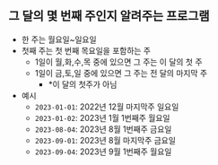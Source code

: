 ## 그 달의 몇 번째 주인지 알려주는 프로그램
- 한 주는 월요일~일요일
- 첫째 주는 첫 번째 목요일을 포함하는 주
  - 1일이 월,화,수,목 중에 있으면 그 주는 이 달의 첫 주
  - 1일이 금,토,일 중에 있으면 그 주는 전 달의 마지막 주
    - *이 달의 첫주가 아님
- 예시 
    - `2023-01-01`: 2022년 12월 마지막주 일요일
    - `2023-01-02`: 2023년 1월 1번째주 월요일
    - `2023-08-04`: 2023년 8월 1번째주 금요일
    - `2023-09-01`: 2023년 8월 마지막주 금요일
    - `2023-09-04`: 2023년 9월 1번째주 월요일